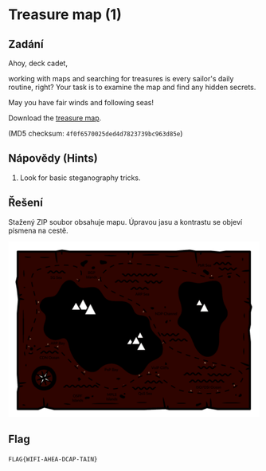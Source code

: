 # Treasure map (1)

## Zadání

Ahoy, deck cadet,

working with maps and searching for treasures is every sailor's daily routine, right? Your task is to examine the map and find any hidden secrets.

May you have fair winds and following seas!

Download the [treasure map](treasure_map.zip).

(MD5 checksum: `4f0f6570025ded4d7823739bc963d85e`)

## Nápovědy (Hints)

1. Look for basic steganography tricks.

## Řešení

Stažený ZIP soubor obsahuje mapu. Úpravou jasu a kontrastu se objeví písmena na cestě.

![treasure_map](treasure_map.png)

## Flag

`FLAG{WIFI-AHEA-DCAP-TAIN}`

